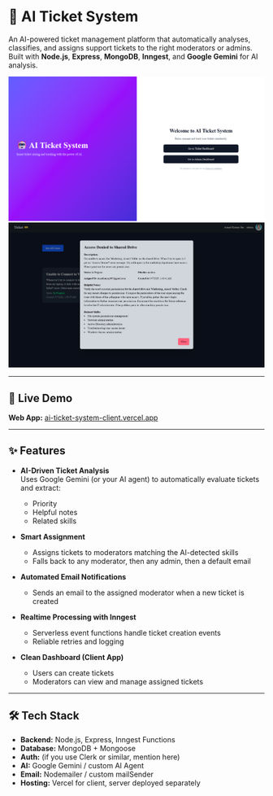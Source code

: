# 🎫 AI Ticket System  

An AI-powered ticket management platform that automatically analyses, classifies, and assigns support tickets to the right moderators or admins.  
Built with **Node.js**, **Express**, **MongoDB**, **Inngest**, and **Google Gemini** for AI analysis.


![AI Ticket System Screenshot](./client/public/Screenshot%202025-09-10%20021710.png)
![AI Ticket System Screenshot](./client/public/Screenshot%202025-09-10%20021557.png)

---

## 🚀 Live Demo  
**Web App:** [ai-ticket-system-client.vercel.app](https://ai-ticket-system-client.vercel.app/)  
 

---

## ✨ Features  

- **AI-Driven Ticket Analysis**  
  Uses Google Gemini (or your AI agent) to automatically evaluate tickets and extract:
  - Priority  
  - Helpful notes  
  - Related skills  

- **Smart Assignment**  
  - Assigns tickets to moderators matching the AI-detected skills  
  - Falls back to any moderator, then any admin, then a default email  

- **Automated Email Notifications**  
  - Sends an email to the assigned moderator when a new ticket is created  

- **Realtime Processing with Inngest**  
  - Serverless event functions handle ticket creation events  
  - Reliable retries and logging  

- **Clean Dashboard (Client App)**  
  - Users can create tickets  
  - Moderators can view and manage assigned tickets  

---

## 🛠️ Tech Stack  

- **Backend:** Node.js, Express, Inngest Functions  
- **Database:** MongoDB + Mongoose  
- **Auth:** (if you use Clerk or similar, mention here)  
- **AI:** Google Gemini / custom AI Agent  
- **Email:** Nodemailer / custom mailSender  
- **Hosting:** Vercel for client, server deployed separately  
